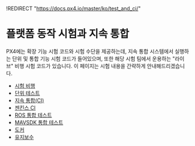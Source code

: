 !REDIRECT "https://docs.px4.io/master/ko/test_and_ci/"

# 플랫폼 동작 시험과 지속 통합

PX4에는 확장 기능 시험 코드와 시험 수단을 제공하는데, 지속 통합 시스템에서 실행하는 단위 및 통합 기능 시험 코드가 들어있으며, 또한 해당 시험 팀에서 운용하는 "라이브" 비행 시험 코드가 있습니다. 이 페이지는 시험 내용을 간략하게 안내해드리겠습니다.

* [시험 비행](../test_and_ci/test_flights.md)
* [단위 테스트](../test_and_ci/unit_tests.md)
* [지속 통합(CI)](../test_and_ci/continous_integration.md)
* [젠킨스 CI](../test_and_ci/jenkins_ci.md)
* [ROS 통합 테스트](../test_and_ci/integration_testing.md)
* [MAVSDK 통합 테스트](../test_and_ci/integration_testing_mavsdk.md)
* [도커](../test_and_ci/docker.md)
* [유지보수](../test_and_ci/maintenance.md)